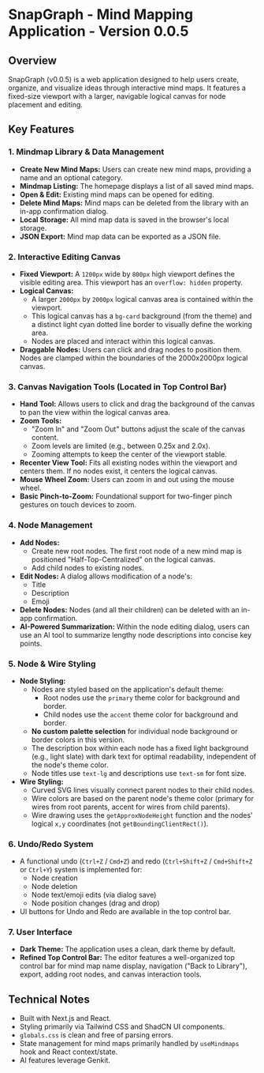 
# SnapGraph - Mind Mapping Application - Version 0.0.5

## Overview

SnapGraph (v0.0.5) is a web application designed to help users create, organize, and visualize ideas through interactive mind maps. It features a fixed-size viewport with a larger, navigable logical canvas for node placement and editing.

## Key Features

### 1. Mindmap Library & Data Management
- **Create New Mind Maps:** Users can create new mind maps, providing a name and an optional category.
- **Mindmap Listing:** The homepage displays a list of all saved mind maps.
- **Open & Edit:** Existing mind maps can be opened for editing.
- **Delete Mind Maps:** Mind maps can be deleted from the library with an in-app confirmation dialog.
- **Local Storage:** All mind map data is saved in the browser's local storage.
- **JSON Export:** Mind map data can be exported as a JSON file.

### 2. Interactive Editing Canvas
- **Fixed Viewport:** A `1200px` wide by `800px` high viewport defines the visible editing area. This viewport has an `overflow: hidden` property.
- **Logical Canvas:**
    - A larger `2000px` by `2000px` logical canvas area is contained within the viewport.
    - This logical canvas has a `bg-card` background (from the theme) and a distinct light cyan dotted line border to visually define the working area.
    - Nodes are placed and interact within this logical canvas.
- **Draggable Nodes:** Users can click and drag nodes to position them. Nodes are clamped within the boundaries of the 2000x2000px logical canvas.

### 3. Canvas Navigation Tools (Located in Top Control Bar)
- **Hand Tool:** Allows users to click and drag the background of the canvas to pan the view within the logical canvas area.
- **Zoom Tools:**
    - "Zoom In" and "Zoom Out" buttons adjust the scale of the canvas content.
    - Zoom levels are limited (e.g., between 0.25x and 2.0x).
    - Zooming attempts to keep the center of the viewport stable.
- **Recenter View Tool:** Fits all existing nodes within the viewport and centers them. If no nodes exist, it centers the logical canvas.
- **Mouse Wheel Zoom:** Users can zoom in and out using the mouse wheel.
- **Basic Pinch-to-Zoom:** Foundational support for two-finger pinch gestures on touch devices to zoom.

### 4. Node Management
- **Add Nodes:**
    - Create new root nodes. The first root node of a new mind map is positioned "Half-Top-Centralized" on the logical canvas.
    - Add child nodes to existing nodes.
- **Edit Nodes:** A dialog allows modification of a node's:
    - Title
    - Description
    - Emoji
- **Delete Nodes:** Nodes (and all their children) can be deleted with an in-app confirmation.
- **AI-Powered Summarization:** Within the node editing dialog, users can use an AI tool to summarize lengthy node descriptions into concise key points.

### 5. Node & Wire Styling
- **Node Styling:**
    - Nodes are styled based on the application's default theme:
        - Root nodes use the `primary` theme color for background and border.
        - Child nodes use the `accent` theme color for background and border.
    - **No custom palette selection** for individual node background or border colors in this version.
    - The description box within each node has a fixed light background (e.g., light slate) with dark text for optimal readability, independent of the node's theme color.
    - Node titles use `text-lg` and descriptions use `text-sm` for font size.
- **Wire Styling:**
    - Curved SVG lines visually connect parent nodes to their child nodes.
    - Wire colors are based on the parent node's theme color (primary for wires from root parents, accent for wires from child parents).
    - Wire drawing uses the `getApproxNodeHeight` function and the nodes' logical `x,y` coordinates (not `getBoundingClientRect()`).

### 6. Undo/Redo System
- A functional undo (`Ctrl+Z` / `Cmd+Z`) and redo (`Ctrl+Shift+Z` / `Cmd+Shift+Z` or `Ctrl+Y`) system is implemented for:
    - Node creation
    - Node deletion
    - Node text/emoji edits (via dialog save)
    - Node position changes (drag and drop)
- UI buttons for Undo and Redo are available in the top control bar.

### 7. User Interface
- **Dark Theme:** The application uses a clean, dark theme by default.
- **Refined Top Control Bar:** The editor features a well-organized top control bar for mind map name display, navigation ("Back to Library"), export, adding root nodes, and canvas interaction tools.

## Technical Notes
- Built with Next.js and React.
- Styling primarily via Tailwind CSS and ShadCN UI components.
- `globals.css` is clean and free of parsing errors.
- State management for mind maps primarily handled by `useMindmaps` hook and React context/state.
- AI features leverage Genkit.
